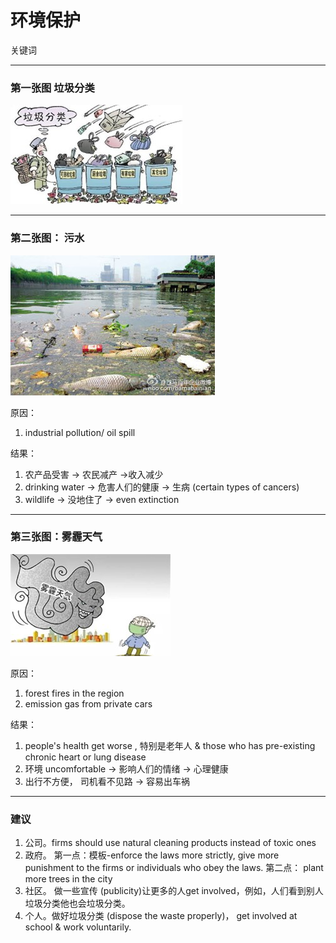 # 环境保护

关键词





------

### 第一张图 垃圾分类

![](environment_protection1.jpg)



------

### 第二张图： 污水

![](environment_protection2.jpg)

原因：

1.  industrial pollution/ oil spill

结果：

1.  农产品受害 ->  农民减产 ->收入减少
2. drinking water -> 危害人们的健康 -> 生病 (certain types of cancers)
3. wildlife -> 没地住了 -> even extinction

------

### 第三张图：雾霾天气

![](environment_protection3.jpg)

原因：

1. forest fires in the region
2. emission gas from private cars

结果：

1. people's health get worse , 特别是老年人 & those who has pre-existing chronic heart or lung disease
2. 环境 uncomfortable -> 影响人们的情绪 -> 心理健康
3. 出行不方便， 司机看不见路 -> 容易出车祸

------

### 建议

1. 公司。firms should use natural cleaning products instead of toxic ones
2. 政府。 第一点：模板-enforce the laws more strictly, give more punishment to the firms or individuals who obey the laws. 第二点： plant more trees in the city
3. 社区。 做一些宣传 (publicity)让更多的人get involved，例如，人们看到别人垃圾分类他也会垃圾分类。
4. 个人。做好垃圾分类 (dispose the waste properly)， get involved at school & work voluntarily.